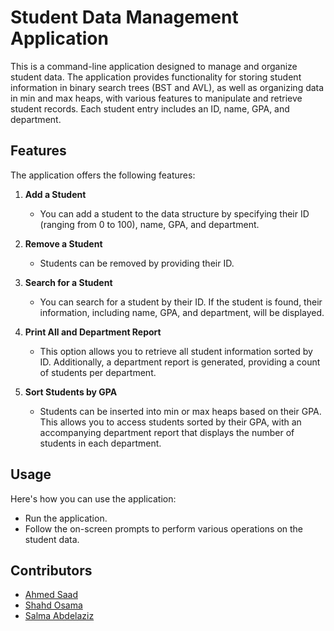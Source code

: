 # Student Data Management Application

This is a command-line application designed to manage and organize student data. The application provides functionality for storing student information in binary search trees (BST and AVL), as well as organizing data in min and max heaps, with various features to manipulate and retrieve student records. Each student entry includes an ID, name, GPA, and department.

## Features

The application offers the following features:

1. **Add a Student**
   - You can add a student to the data structure by specifying their ID (ranging from 0 to 100), name, GPA, and department.

2. **Remove a Student**
   - Students can be removed by providing their ID.

3. **Search for a Student**
   - You can search for a student by their ID. If the student is found, their information, including name, GPA, and department, will be displayed.

4. **Print All and Department Report**
   - This option allows you to retrieve all student information sorted by ID. Additionally, a department report is generated, providing a count of students per department.

5. **Sort Students by GPA**
   - Students can be inserted into min or max heaps based on their GPA. This allows you to access students sorted by their GPA, with an accompanying department report that displays the number of students in each department.

## Usage

Here's how you can use the application:

- Run the application.
- Follow the on-screen prompts to perform various operations on the student data.

## Contributors

- [Ahmed Saad](https://github.com/ahmedsaad123456)
- [Shahd Osama](https://github.com/shahdosama10)
- [Salma Abdelaziz](https://github.com/Salmaabdelaziz271)

